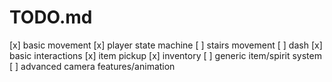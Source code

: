 # TODO.md

[x] basic movement
[x] player state machine
[ ] stairs movement
[ ] dash
[x] basic interactions
[x] item pickup
[x] inventory
[ ] generic item/spirit system
[ ] advanced camera features/animation
